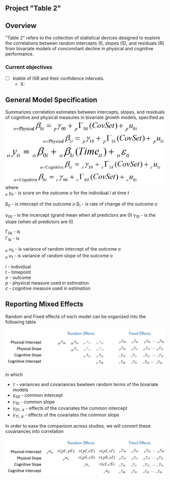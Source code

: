 Project "Table 2"
---

## Overview
"Table 2" refers to the collection of statistical devices designed to explore the correlations between random intercepts (I), slopes (S), and residuals (R) from bivariate models of concomitant decline in physical and cognitive performance.

### Current objectives  
 - [ ] ktable of ISR and their confidence intervals. 
     - X: 
 

## General Model Specification
  Summarizes correlation estimates between intercepts, slopes, and residuals of cognitive and physical measures in bivariate growth models, specified as  
![bivariate model specification](../../libs/images/general_model_specification.png)  
where    
 *<sub>o</sub> y<sub>t</sub><sub>i</sub>* - is score on the outcome *o* for the individual *i* at time *t*    
 
  &beta;<sub>0</sub>  - is intercept of the outcome *o* 
  &beta;<sub>1</sub>  - is rate of change of the outcome *o* 
  
  &gamma;<sub>00</sub> - is the incercept (grand mean when all predictors are 0)
  &gamma;<sub>10</sub> - is  the slope (when all predictors are 0)

  &#915;<sub>0*k*</sub> - is   
  &#915;<sub>1*k*</sub> - is 
  
  <sub>o</sub> *u*<sub>0</sub> - is variance of random intercept of the outcome *o*  
  <sub>o</sub> *u*<sub>1</sub> - is variance of random slope of the outcome *o*   
  
  
  *i* - individual    
  *t* - timepoint   
  *o* - outcome   
  *p* - physical measure used in estimation  
  *c* - cognitive measure used in estimation  
  
## Reporting Mixed Effects

Random and Fixed effects of each model can be organized into the following table  

![covariance structure](../../libs/images/specification_covariance_structure.png)

in which    

 - *&tau;* - variances and covariances bewteen random terms of the bivariate models 
 - *&gamma;<sub>00</sub>* -  common intercept     
 - *&gamma;<sub>10</sub>* -  common slope      
 - *&gamma;<sub>01...k</sub>* - effects of the covariates the common intercept      
 - *&gamma;<sub>11...k</sub>* - effects of the covariates the common slope      

In order to ease the comparison acress studies, we will convert these covariances into correlation   

![correlation structure](../../libs/images/specification_correlation_structure.png)




<!-- for greek letter codes see http://www.scriptingmaster.com/html/inserting-greek-letters.asp -->
